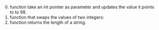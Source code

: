 0. function take an int pointer as parameter and updates the value it points to to 98.
1. function that swaps the values of two integers:
2. function returns the length of a string.
